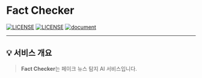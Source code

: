 <h1>Fact Checker</h1>

[![LICENSE](https://img.shields.io/badge/version-1.0-blue.svg?cacheSeconds=2592000)](https://www.spaceone.org/docs/guides)
[![LICENSE](https://img.shields.io/badge/License-MIT-yellow.svg)]()
[![document](https://img.shields.io/badge/documentation-yes-brightgreen.svg)]()

---


## 💡 서비스 개요

> **Fact Checker**는 페이크 뉴스 탐지 AI 서비스입니다.

<br />
